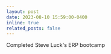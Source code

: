 ```yaml
---
layout: post
date: 2023-08-10 15:59:00-0400
inline: true
related_posts: false
---
```


Completed Steve Luck's ERP bootcamp
